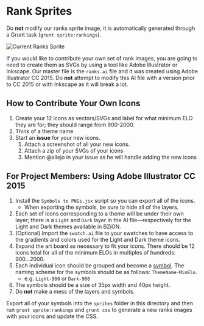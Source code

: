 # Rank Sprites

Do **not** modify our ranks sprite image, it is automatically generated through a Grunt task (`grunt sprite:rankings`).

![Current Ranks Sprite](https://raw.githubusercontent.com/allejo/bzion/master/web/assets/imgs/ranks.png)

If you would like to contribute your own set of rank images, you are going to need to create them as SVGs by using a tool like Adobe Illustrator or Inkscape. Our master file is the `ranks.ai` file and it was created using Adobe Illustrator CC 2015. Do **not** attempt to modify this AI file with a version prior to CC 2015 or with Inkscape as it will break a lot.

## How to Contribute Your Own Icons

1. Create your 12 icons as vectors/SVGs and label for what minimum ELO they are for; they should range from 900-2000.
2. Think of a theme name
3. Start an **issue** for your new icons.
    1. Attach a screenshot of all your new icons.
    2. Attach a zip of your SVGs of your icons
    3. Mention @allejo in your issue as he will handle adding the new icons

## For Project Members: Using Adobe Illustrator CC 2015

1. Install the `Symbols to PNGs.jsx` script so you can export all of the icons.
    - When exporting the symbols, be sure to hide all of the layers.
2. Each set of icons corresponding to a theme will be under their own layer; there is a `Light` and `Dark` layer in the AI file—respectively for the Light and Dark themes available in BZiON.
3. (Optional) Import the `swatch.ai` file to your swatches to have access to the gradients and colors used for the Light and Dark theme icons.
4. Expand the art board as necessary to fit your icons. There should be 12 icons total for all of the minimum ELOs in multiples of hundreds: 900...2000.
5. Each individual icon should be grouped and become a [symbol](https://helpx.adobe.com/illustrator/using/symbols.html). The naming scheme for the symbols should be as follows: `ThemeName-MinElo`.
    - e.g. `Light-900` or `Dark-900`
6. The symbols should be a size of 35px width and 40px height.
7. Do **not** make a mess of the layers and symbols.

Export all of your symbols into the `sprites` folder in this directory and then run `grunt sprite:rankings` and `grunt css` to generate a new ranks images with your icons and update the CSS.